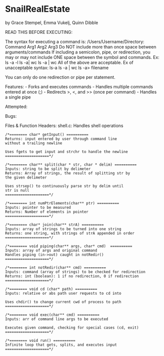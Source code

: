 # SnailRealEstate
by Grace Stempel, Emma Vukelj, Quinn Dibble


READ THIS BEFORE EXECUTING:

The syntax for executing a command is:
/Users/Username/Directory: Command Arg1 Arg2 Arg3
Do NOT include more than once space between arguments/commands
If including a semicolon, pipe, or redirection, you may or may not include ONE space
between the symbol and commands.
Ex:
	ls -a -l
	ls -a| wc
	ls -a | wc
All of the above are acceptable.
Ex of unacceptable syntax:
	ls-a
	ls -a   |        wc
	ls -a>	filename

You can only do one redirection or pipe per statement.


Features:
	 - Forks and executes commands
	 - Handles multiple commands entered at once (;)
	 - Redirects >, <, and >> (once per command)
	 - Handles a single pipe

Attempted:

Bugs:

Files & Function Headers:
shell.c: Handles shell operations

	/*======== char* getInput() ==========
	Returns: input entered by user through command line
	without a trailing newline

	Uses fgets to get input and strchr to handle the newline
	====================*/
	
	/*======== char** split(char * str, char * delim) ==========
	Inputs: string to be split by delimeter
	Returns: Array of strings, the result of splitting str by
	the given delimeter

	Uses strsep() to continuously parse str by delim until
	str is null
	====================*/

	/*======== int numPtrElements(char** ptr) ==========
	Inputs: pointer to be measured
	Returns: Number of elements in pointer
	====================*/

	/*======== char* join(char** strA) ==========
	Inputs: array of strings to be turned into one string
	Returns: one string, with strings of strA appended in order
	====================*/

	/*======== void piping(char** args, char* cmd)  ==========
	Inputs: array of args and original command
	Handles piping (in->out) caught in notRedir()
	====================*/

	/*======== int notRedir(char** cmd) ==========
	Inputs: command (array of strings) to be checked for redirection
	Returns: int (boolean): 1 if no redirection, 0 if redirection
	====================*/

	/*======== void cd (char* path) ==========
	Inputs: relative or abs path user requests to cd into

	Uses chdir() to change current cwd of process to path
	====================*/

	/*======== void exec(char** cmd) ==========
	Inputs: arr of command line args to be executed

	Executes given command, checking for special cases (cd, exit)
	====================*/

	/*======== void run() ==========
	Infinite loop that gets, splits, and executes input
	====================*/
